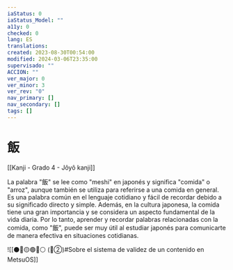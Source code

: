 ```yaml
---
iaStatus: 0
iaStatus_Model: ""
a11y: 0
checked: 0
lang: ES
translations: 
created: 2023-08-30T00:54:00
modified: 2024-03-06T23:35:00
supervisado: ""
ACCION: ""
ver_major: 0
ver_minor: 3
ver_rev: "0"
nav_primary: []
nav_secondary: []
tags: []
---
```

# 飯

[[Kanji - Grado 4 - Jôyô kanji]]

La palabra "飯" se lee como "meshi" en japonés y significa "comida" o "arroz", aunque también se utiliza para referirse a una comida en general. Es una palabra común en el lenguaje cotidiano y fácil de recordar debido a su significado directo y simple. Además, en la cultura japonesa, la comida tiene una gran importancia y se considera un aspecto fundamental de la vida diaria. Por lo tanto, aprender y recordar palabras relacionadas con la comida, como "飯", puede ser muy útil al estudiar japonés para comunicarte de manera efectiva en situaciones cotidianas.


![[⚫🔴🟡🟢🔵⚪ (🔴②)#Sobre el sistema de validez de un contenido en MetsuOS]]